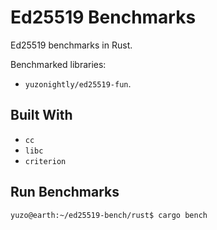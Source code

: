# Ed25519 Benchmarks

Ed25519 benchmarks in Rust.

Benchmarked libraries:

- `yuzonightly/ed25519-fun`.

## Built With

- `cc`
- `libc`
- `criterion`

## Run Benchmarks

```console
yuzo@earth:~/ed25519-bench/rust$ cargo bench
```
